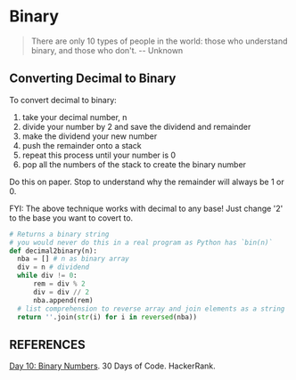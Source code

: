 Binary
======

> There are only 10 types of people in the world: those who understand binary, and those who don't. -- Unknown

## Converting Decimal to Binary

To convert decimal to binary:
1. take your decimal number, n
2. divide your number by 2 and save the dividend and remainder
3. make the dividend your new number
4. push the remainder onto a stack
5. repeat this process until your number is 0
6. pop all the numbers of the stack to create the binary number

Do this on paper. Stop to understand why the remainder will always be 1 or 0.

FYI: The above technique works with decimal to any base! Just change '2' to the base you want to covert to.

```python
# Returns a binary string
# you would never do this in a real program as Python has `bin(n)`
def decimal2binary(n):
  nba = [] # n as binary array
  div = n # dividend
  while div != 0:
      rem = div % 2
      div = div // 2
      nba.append(rem)
  # list comprehension to reverse array and join elements as a string
  return ''.join(str(i) for i in reversed(nba))
```

## REFERENCES

[Day 10: Binary Numbers](https://www.hackerrank.com/challenges/30-binary-numbers/tutorial). 30 Days of Code. HackerRank.

